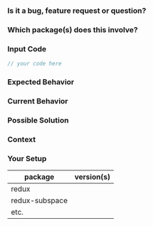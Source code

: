 <!---
Thanks for contributing to this redux-subspace! Before you submit, please read the following:

Search open/closed issues before submitting since someone might have asked the same thing before!
-->

### Is it a bug, feature request or question?

<!--- Provide a general summary of the issue in the title above -->

### Which package(s) does this involve?

<!--- Please prefix the title above with packages like so: "[package-1, package-2] {TITLE}" -->

### Input Code

<!--- If you're describing a bug, please let us know which sample code reproduces your problem -->
<!--- Links to standalone repos or code sandboxes (https://codesandbox.io/ is great for this) are  also welcome -->

```js
// your code here
```

### Expected Behavior

<!--- If you're describing a bug, tell us what should happen -->
<!--- If you're suggesting a change/improvement, tell us how it should work -->

### Current Behavior

<!--- If describing a bug, tell us what happens instead of the expected behavior -->
<!--- If suggesting a change/improvement, explain the difference from current behavior -->

### Possible Solution

<!--- Not obligatory, but suggest a fix/reason for the bug, or ideas how to implement the addition or change -->

### Context

<!--- How has this issue affected you? What are you trying to accomplish? -->
<!--- Providing context helps us come up with a solution that is most useful in the real world -->

### Your Setup

<!--- Include as many relevant details about the setup you're using -->
<!--- How you setup the store, what middleware/enhancers you're using, which versions of packages are involved -->

| package        | version(s)
| ---------------| -------
| redux          |  
| redux-subspace |
| etc.           | 
